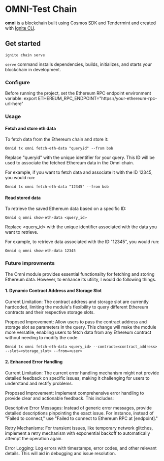 # OMNI-Test Chain
**omni** is a blockchain built using Cosmos SDK and Tendermint and created with [Ignite CLI](https://ignite.com/cli).

## Get started

```
ignite chain serve
```

`serve` command installs dependencies, builds, initializes, and starts your blockchain in development.

### Configure

Before running the project, set the Ethereum RPC endpoint environment variable:
export ETHEREUM_RPC_ENDPOINT="https://your-ethereum-rpc-url-here"

### Usage

#### Fetch and store eth data
To fetch data from the Ethereum chain and store it:
```
Omnid tx omni fetch-eth-data "queryid" --from bob
```
Replace "queryid" with the unique identifier for your query. This ID will be used to associate the fetched Ethereum data in the Omni chain.

For example, if you want to fetch data and associate it with the ID 12345, you would run:
```
Omnid tx omni fetch-eth-data "12345" --from bob
```

#### Read stored data
To retrieve the saved Ethereum data based on a specific ID:

```
Omnid q omni show-eth-data <query_id>
```
Replace <query_id> with the unique identifier associated with the data you want to retrieve.

For example, to retrieve data associated with the ID "12345", you would run:
```
Omnid q omni show-eth-data 12345
```

### Future improvments

The Omni module provides essential functionality for fetching and storing Ethereum data. 
However, to enhance its utility, I would do following things.

#### 1. Dynamic Contract Address and Storage Slot
Current Limitation:
The contract address and storage slot are currently hardcoded, limiting the module's flexibility to query different Ethereum contracts and their respective storage slots.

Proposed Improvement:
Allow users to pass the contract address and storage slot as parameters in the query. This change will make the module more versatile, enabling users to fetch data from any Ethereum contract without needing to modify the code.

```
Omnid tx omni fetch-eth-data <query_id> --contract=<contract_address> --slot=<storage_slot> --from=<user>
```

#### 2. Enhanced Error Handling
Current Limitation:
The current error handling mechanism might not provide detailed feedback on specific issues, making it challenging for users to understand and rectify problems.

Proposed Improvement:
Implement comprehensive error handling to provide clear and actionable feedback. This includes:

Descriptive Error Messages: Instead of generic error messages, provide detailed descriptions pinpointing the exact issue. For instance, instead of "Failed to connect," use "Failed to connect to Ethereum RPC at [endpoint]."

Retry Mechanisms: For transient issues, like temporary network glitches, implement a retry mechanism with exponential backoff to automatically attempt the operation again.

Error Logging: Log errors with timestamps, error codes, and other relevant details. This will aid in debugging and issue resolution.
